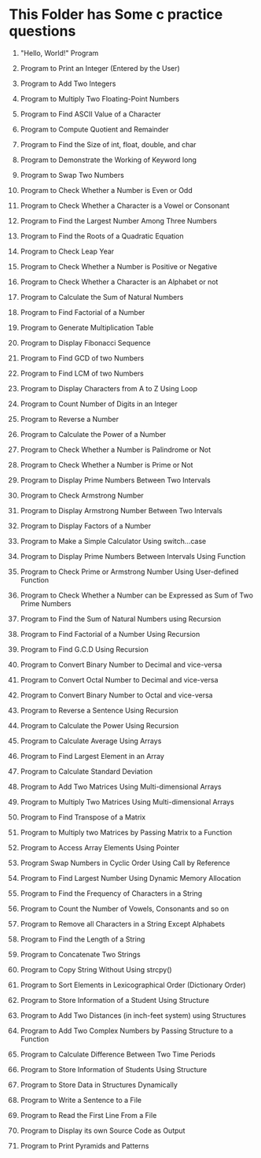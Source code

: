 # This Folder has Some c practice questions

1. "Hello, World!" Program

2. Program to Print an Integer (Entered by the User)

3. Program to Add Two Integers

4. Program to Multiply Two Floating-Point Numbers

5. Program to Find ASCII Value of a Character

6. Program to Compute Quotient and Remainder

7. Program to Find the Size of int, float, double, and char

8. Program to Demonstrate the Working of Keyword long

9. Program to Swap Two Numbers

10. Program to Check Whether a Number is Even or Odd

11. Program to Check Whether a Character is a Vowel or Consonant

12. Program to Find the Largest Number Among Three Numbers

13. Program to Find the Roots of a Quadratic Equation

14. Program to Check Leap Year

15. Program to Check Whether a Number is Positive or Negative

16. Program to Check Whether a Character is an Alphabet or not

17. Program to Calculate the Sum of Natural Numbers

18. Program to Find Factorial of a Number

19. Program to Generate Multiplication Table

20. Program to Display Fibonacci Sequence

21. Program to Find GCD of two Numbers

22. Program to Find LCM of two Numbers

23. Program to Display Characters from A to Z Using Loop

24. Program to Count Number of Digits in an Integer

25. Program to Reverse a Number

26. Program to Calculate the Power of a Number

27. Program to Check Whether a Number is Palindrome or Not

28. Program to Check Whether a Number is Prime or Not

29. Program to Display Prime Numbers Between Two Intervals

30. Program to Check Armstrong Number

31. Program to Display Armstrong Number Between Two Intervals

32. Program to Display Factors of a Number

33. Program to Make a Simple Calculator Using switch...case

34. Program to Display Prime Numbers Between Intervals Using Function

35. Program to Check Prime or Armstrong Number Using User-defined Function

36. Program to Check Whether a Number can be Expressed as Sum of Two Prime Numbers

37. Program to Find the Sum of Natural Numbers using Recursion

38. Program to Find Factorial of a Number Using Recursion

39. Program to Find G.C.D Using Recursion

40. Program to Convert Binary Number to Decimal and vice-versa

41. Program to Convert Octal Number to Decimal and vice-versa

42. Program to Convert Binary Number to Octal and vice-versa

43. Program to Reverse a Sentence Using Recursion

44. Program to Calculate the Power Using Recursion

45. Program to Calculate Average Using Arrays

46. Program to Find Largest Element in an Array

47. Program to Calculate Standard Deviation

48. Program to Add Two Matrices Using Multi-dimensional Arrays

49. Program to Multiply Two Matrices Using Multi-dimensional Arrays

50. Program to Find Transpose of a Matrix

51. Program to Multiply two Matrices by Passing Matrix to a Function

52. Program to Access Array Elements Using Pointer

53. Program Swap Numbers in Cyclic Order Using Call by Reference

54. Program to Find Largest Number Using Dynamic Memory Allocation

55. Program to Find the Frequency of Characters in a String

56. Program to Count the Number of Vowels, Consonants and so on

57. Program to Remove all Characters in a String Except Alphabets

58. Program to Find the Length of a String

59. Program to Concatenate Two Strings

60. Program to Copy String Without Using strcpy()

61. Program to Sort Elements in Lexicographical Order (Dictionary Order)

62. Program to Store Information of a Student Using Structure

63. Program to Add Two Distances (in inch-feet system) using Structures

64. Program to Add Two Complex Numbers by Passing Structure to a Function

65. Program to Calculate Difference Between Two Time Periods

66. Program to Store Information of Students Using Structure

67. Program to Store Data in Structures Dynamically

68. Program to Write a Sentence to a File

69. Program to Read the First Line From a File

70. Program to Display its own Source Code as Output

71. Program to Print Pyramids and Patterns


